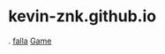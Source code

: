 # kevin-znk.github.io
.
[falla](https://kevin-znk.github.io/falla/)
[Game](https://kevin-znk.github.io/game/)
